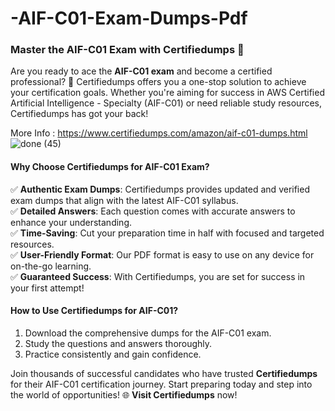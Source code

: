 # -AIF-C01-Exam-Dumps-Pdf

### Master the AIF-C01 Exam with Certifiedumps 🚀  

Are you ready to ace the **AIF-C01 exam** and become a certified professional? 🌟 Certifiedumps offers you a one-stop solution to achieve your certification goals. Whether you're aiming for success in AWS Certified Artificial Intelligence - Specialty (AIF-C01) or need reliable study resources, Certifiedumps has got your back!  

More Info : https://www.certifiedumps.com/amazon/aif-c01-dumps.html
![done (45)](https://github.com/user-attachments/assets/0f64283e-19dc-487e-8ada-1c529c4c5d5e)


#### Why Choose Certifiedumps for AIF-C01 Exam?  
✅ **Authentic Exam Dumps**: Certifiedumps provides updated and verified exam dumps that align with the latest AIF-C01 syllabus.  
✅ **Detailed Answers**: Each question comes with accurate answers to enhance your understanding.  
✅ **Time-Saving**: Cut your preparation time in half with focused and targeted resources.  
✅ **User-Friendly Format**: Our PDF format is easy to use on any device for on-the-go learning.  
✅ **Guaranteed Success**: With Certifiedumps, you are set for success in your first attempt!  

#### How to Use Certifiedumps for AIF-C01?  
1. Download the comprehensive dumps for the AIF-C01 exam.  
2. Study the questions and answers thoroughly.  
3. Practice consistently and gain confidence.  

Join thousands of successful candidates who have trusted **Certifiedumps** for their AIF-C01 certification journey. Start preparing today and step into the world of opportunities! 🌐 **Visit Certifiedumps** now!

